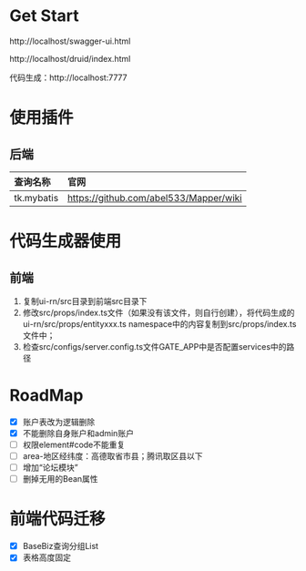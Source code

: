 # Get Start
http://localhost/swagger-ui.html

http://localhost/druid/index.html

代码生成：http://localhost:7777

# 使用插件
## 后端
| 查询名称 | 官网 |
| :--- | :--- |
| tk.mybatis | https://github.com/abel533/Mapper/wiki |

# 代码生成器使用
## 前端
1. 复制ui-rn/src目录到前端src目录下
2. 修改src/props/index.ts文件（如果没有该文件，则自行创建），将代码生成的ui-rn/src/props/entityxxx.ts namespace中的内容复制到src/props/index.ts文件中；
3. 检查src/configs/server.config.ts文件GATE_APP中是否配置services中的路径


# RoadMap
- [X] 账户表改为逻辑删除
- [X] 不能删除自身账户和admin账户
- [ ] 权限element#code不能重复
- [ ] area-地区经纬度：高德取省市县；腾讯取区县以下
- [ ] 增加“论坛模块”
- [ ] 删掉无用的Bean属性

# 前端代码迁移
- [x] BaseBiz查询分组List
- [x] 表格高度固定
